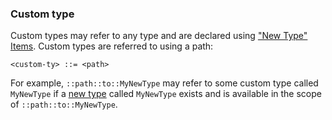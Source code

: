### Custom type

Custom types may refer to any type and are declared using ["New Type" Items](../items/new_types.md). Custom types are referred to using a path:

```bnf
<custom-ty> ::= <path>
```

For example, `::path::to::MyNewType` may refer to some custom type called `MyNewType` if a [new type](../items/new_types.md) called `MyNewType` exists and is available in the scope of `::path::to::MyNewType`.
